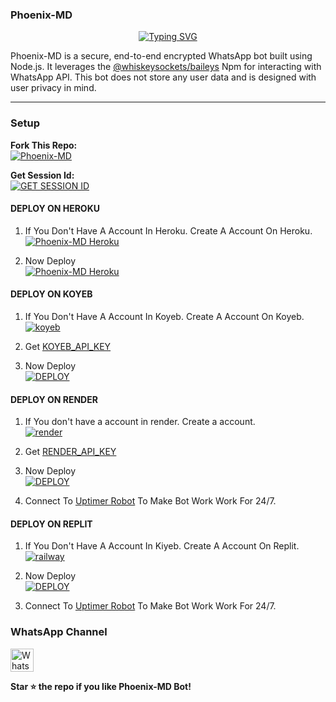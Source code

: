### Phoenix-MD

<div align="center">
  <a href="https://git.io/typing-svg">
    <img src="https://readme-typing-svg.demolab.com?font=Ribeye&size=50&pause=1000&color=F710B1&center=true&width=910&height=100&lines=I'M+Phoenix-MD;Multi+Device+WhatsApp+Bot;Coded+By+Abhishek+Suresh" alt="Typing SVG" />
  </a>
</div>

Phoenix-MD is a secure, end-to-end encrypted WhatsApp bot built using Node.js. It leverages the [@whiskeysockets/baileys](https://github.com/whiskeysockets/baileys) Npm for interacting with WhatsApp API. This bot does not store any user data and is designed with user privacy in mind.

***

### Setup

**Fork This Repo:**  
<a href="https://github.com/AbhishekSuresh2/Phoenix-Bot/fork">
  <img title="Phoenix-MD" src="https://img.shields.io/badge/FORK Phoenix MD-h?color=black&style=for-the-badge&logo=stackshare" />
</a>

**Get Session Id:**
    <br>
<a href='https://phoenix-md-session.onrender.com/' target="_blank">
  <img alt='GET SESSION ID' 
       src='https://img.shields.io/badge/GET_SESSION_ID-100000?style=for-the-badge&logo=link&logoColor=white&labelColor=black&color=black'/>
</a>


#### DEPLOY ON HEROKU 

1. If You Don't Have A Account In Heroku. Create A Account On Heroku.
    <br>
<a href='https://signup.heroku.com/' target="_blank"><img alt='Phoenix-MD Heroku' src='https://img.shields.io/badge/-Create-black?style=for-the-badge&logo=heroku&logoColor=white'/></a>

3. Now Deploy
    <br>
<a href='https://phoenix-md-deploy.vercel.app/heroku' target="_blank"><img alt='Phoenix-MD Heroku' src='https://img.shields.io/badge/-Deploy-black?style=for-the-badge&logo=heroku&logoColor=white'/></a>

#### DEPLOY ON KOYEB 

1. If You Don't Have A Account In Koyeb. Create A Account On Koyeb.
    <br>
<a href='https://app.koyeb.com/auth/signup' target="_blank"><img alt='koyeb' src='https://img.shields.io/badge/-Create-black?style=for-the-badge&logo=koyeb&logoColor=white'/></a>

2. Get [KOYEB_API_KEY](https://app.koyeb.com/settings/api)

3. Now Deploy
    <br>
<a href='https://phoenix-md-deploy.vercel.app/koyeb' target="_blank"><img alt='DEPLOY' src='https://img.shields.io/badge/-DEPLOY-black?style=for-the-badge&logo=koyeb&logoColor=white'/></a>

#### DEPLOY ON RENDER 

1. If You don't have a account in render. Create a account.
    <br>
<a href='https://dashboard.render.com/register' target="_blank"><img alt='render' src='https://img.shields.io/badge/-Create-black?style=for-the-badge&logo=render&logoColor=white'/></a>

2. Get [RENDER_API_KEY](https://dashboard.render.com/u/settings#api-keys)

3. Now Deploy
    <br>
<a href='https://phoenix-md-deploy.vercel.app/render' target="_blank"><img alt='DEPLOY' src='https://img.shields.io/badge/-DEPLOY-black?style=for-the-badge&logo=render&logoColor=white'/></a>

4. Connect To [Uptimer Robot](https://uptimerobot.com/) To Make Bot Work Work For 24/7.

#### DEPLOY ON REPLIT 

 1. If You Don't Have A Account In Kiyeb. Create A Account On Replit.
    <br>
<a href='https://replit.com/login' target="_blank"><img alt='railway' src='https://img.shields.io/badge/-Create-black?style=for-the-badge&logo=replit&logoColor=white'/></a>

2. Now Deploy
    <br>
<a href='https://phoenix-md-deploy.vercel.app/replit' target="_blank"><img alt='DEPLOY' src='https://img.shields.io/badge/-DEPLOY-black?style=for-the-badge&logo=replit&logoColor=white'/></a>

3. Connect To [Uptimer Robot](https://uptimerobot.com/) To Make Bot Work Work For 24/7.

### WhatsApp Channel

<a href="https://whatsapp.com/channel/0029Vb1yHTJJ93wQ4lM46K0f" target="_blank">
  <img src="https://upload.wikimedia.org/wikipedia/commons/6/6b/WhatsApp.svg" alt="WhatsApp Icon" width="37">
</a>

 **Star ⭐ the repo if you like Phoenix-MD Bot!**
